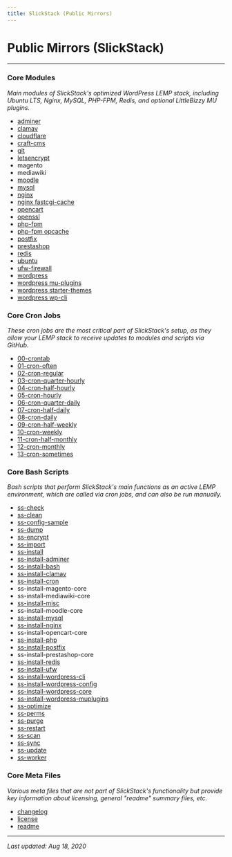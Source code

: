 ```yaml
---
title: SlickStack (Public Mirrors)
---
```


# Public Mirrors (SlickStack)

----

### Core Modules

*Main modules of SlickStack's optimized WordPress LEMP stack, including Ubuntu LTS, Nginx, MySQL, PHP-FPM, Redis, and optional LittleBizzy MU plugins.*

* [adminer](/adminer/)
* [clamav](/clamav/)
* [cloudflare](/cloudflare/)
* [craft-cms](/craft-cms/)
* [git](/git/)
* [letsencrypt](/letsencrypt/)
* magento
* mediawiki
* [moodle](/moodle/)
* [mysql](/mysql/)
* [nginx](/nginx/)
* [nginx fastcgi-cache](/fastcgi-cache/)
* [opencart](/opencart/)
* [openssl](/openssl/)
* [php-fpm](/php-fpm/)
* [php-fpm opcache](/opcache/)
* [postfix](/postfix/)
* [prestashop](/prestashop/)
* [redis](/redis/)
* [ubuntu](/ubuntu/)
* [ufw-firewall](/ufw-firewall/)
* [wordpress](/wordpress/)
* [wordpress mu-plugins](/mu-plugins/)
* [wordpress starter-themes](/starter-themes/)
* [wordpress wp-cli](/wp-cli/)

### Core Cron Jobs

*These cron jobs are the most critical part of SlickStack's setup, as they allow your LEMP stack to receive updates to modules and scripts via GitHub.*

* [00-crontab](00-crontab.txt)
* [01-cron-often](01-cron-often.txt)
* [02-cron-regular](02-cron-regular.txt)
* [03-cron-quarter-hourly](03-cron-quarter-hourly.txt)
* [04-cron-half-hourly](04-cron-half-hourly.txt)
* [05-cron-hourly](05-cron-hourly.txt)
* [06-cron-quarter-daily](06-cron-quarter-daily.txt)
* [07-cron-half-daily](07-cron-half-daily.txt)
* [08-cron-daily](08-cron-daily.txt)
* [09-cron-half-weekly](09-cron-half-weekly.txt)
* [10-cron-weekly](10-cron-weekly.txt)
* [11-cron-half-monthly](11-cron-half-monthly.txt)
* [12-cron-monthly](12-cron-monthly.txt)
* [13-cron-sometimes](13-cron-sometimes.txt)

### Core Bash Scripts

*Bash scripts that perform SlickStack's main functions as an active LEMP environment, which are called via cron jobs, and can also be run manually.*

* [ss-check](ss-check.txt)
* [ss-clean](ss-clean.txt)
* [ss-config-sample](ss-config-sample.txt)
* [ss-dump](ss-dump.txt)
* [ss-encrypt](ss-encrypt.txt)
* [ss-import](ss-import.txt)
* [ss-install](ss-install.txt)
* [ss-install-adminer](ss-install-adminer.txt)
* [ss-install-bash](ss-install-bash.txt)
* [ss-install-clamav](ss-install-clamav.txt)
* [ss-install-cron](ss-install-cron.txt)
* ss-install-magento-core
* ss-install-mediawiki-core
* [ss-install-misc](ss-install-misc.txt)
* ss-install-moodle-core
* [ss-install-mysql](ss-install-mysql.txt)
* [ss-install-nginx](ss-install-nginx.txt)
* ss-install-opencart-core
* [ss-install-php](ss-install-php.txt)
* [ss-install-postfix](ss-install-postfix.txt)
* ss-install-prestashop-core
* [ss-install-redis](ss-install-redis.txt)
* [ss-install-ufw](ss-install-ufw.txt)
* [ss-install-wordpress-cli](ss-install-wp.txt)
* [ss-install-wordpress-config](ss-install-wpconfig.txt)
* [ss-install-wordpress-core](ss-install-wordpress.txt)
* [ss-install-wordpress-muplugins](ss-install-muplugins.txt)
* [ss-optimize](ss-optimize.txt)
* [ss-perms](ss-perms.txt)
* [ss-purge](ss-purge.txt)
* [ss-restart](ss-restart.txt)
* [ss-scan](ss-scan.txt)
* [ss-sync](ss-sync.txt)
* [ss-update](ss-update.txt)
* [ss-worker](ss-worker.txt)

### Core Meta Files

*Various meta files that are not part of SlickStack's functionality but provide key information about licensing, general "readme" summary files, etc.*

* [changelog](changelog.md)
* [license](license.md)
* [readme](readme.md)

----

*Last updated: Aug 18, 2020*
